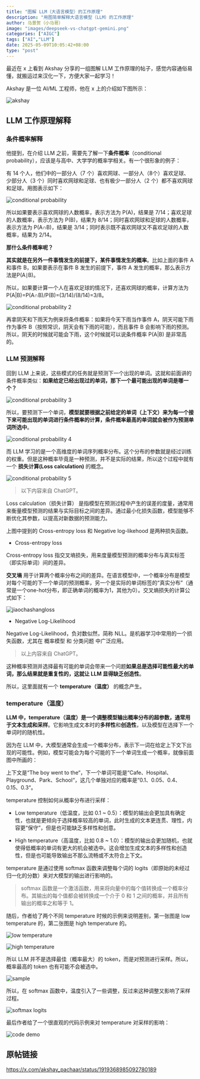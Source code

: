 ```yaml
---
title: "图解 LLM（大语言模型）的工作原理"
description: "用图简单解释大语言模型（LLM）的工作原理"
author: 马景贺（小马哥）
image: "images/deepseek-vs-chatgpt-gemini.png"
categories: ["AIGC"]
tags: ["AI","LLM"]
date: 2025-05-09T10:05:42+08:00
type: "post"
---
```



最近在 x 上看到 Akshay 分享的一组图解 LLM 工作原理的帖子，感觉内容通俗易懂，就搬运过来汉化一下，方便大家一起学习！

Akshay 是一位 AI/ML 工程师，他在 x 上的介绍如下图所示：

![akshay](images/akshay.png)

## LLM 工作原理解释

### 条件概率解释

他提到，在介绍 LLM 之前，需要先了解一下**条件概率**（conditional probability），应该是与高中、大学学的概率学相关。有一个很形象的例子：

有 14 个人，他们中的一部分人（7 个）喜欢网球、一部分人（8个）喜欢足球、少部分人（3 个）同时喜欢网球和足球、也有极少一部分人（2 个）都不喜欢网球和足球。用图表示如下：

![conditional probability](images/conditional-probability-1.jpeg)

所以如果要表示喜欢网球的人数概率，表示方法为 P(A)，结果是 7/14；喜欢足球的人数概率，表示方法为 P(B)，结果为 8/14；同时喜欢网球和足球的人数概率，表示方法为 P(A∩B)，结果是 3/14；同时表示既不喜欢网球又不喜欢足球的人数概率，结果为 2/14。

**那什么条件概率呢？**

**其实就是在另外一件事情发生的前提下，某件事情发生的概率**。比如上面的事件 A 和事件 B，如果要表示在事件 B 发生的前提下，事件 A 发生的概率，那么表示方法是P(A∣B)。

所以，如果要计算一个人在喜欢足球的情况下，还喜欢网球的概率，计算方法为 P(A|B)=P(A∩B)/P(B)=(3/14)/(8/14)=3/8。

![conditional probability 2](images/conditional-probability-2.jpeg)

再拿阴天和下雨天为例来将条件概率：如果将今天下雨当作事件 A，阴天可能下雨作为事件 B（按照常识，阴天会有下雨的可能），而且事件 B 会影响下雨的预测。所以，阴天的时候就可能会下雨，这个时候就可以说条件概率 P(A|B) 是非常高的。

### LLM 预测解释

回到 LLM 上来说，这些模式的任务就是预测下一个出现的单词。这就和前面讲的条件概率类似：**如果给定已经出现过的单词，那下一个最可能出现的单词是哪一个？**

![conditional probability 3](images/conditional-probability-3.jpeg)

所以，要预测下一个单词，**模型就要根据之前给定的单词（上下文）来为每一个接下来可能出现的单词进行条件概率的计算，条件概率最高的单词就会被作为预测单词所选中**。

![conditional probability 4](images/conditional-probability-4.jpeg)

而 LLM 学习的是一个高维度的单词序列概率分布。这个分布的参数就是经过训练的权重。但是这种概率毕竟是一种预测，并不是实际的结果，所以这个过程中就有一个 **损失计算(Loss calculation)** 的概念。

![conditional probability 5](images/conditional-probability-5.jpeg)

> 以下内容来自 ChatGPT。

Loss calculation（损失计算） 是指模型在预测过程中产生的误差的度量，通常用来衡量模型预测的结果与实际目标之间的差异。通过最小化损失函数，模型能够不断优化其参数，以提高对新数据的预测能力。

上图中提到的 Cross-entropy loss 和 Negative log-likehood 是两种损失函数。

* Cross-entropy loss

Cross-entropy loss 指交叉墒损失，用来度量模型预测的概率分布与真实标签（即实际单词）间的差异。

**交叉墒** 用于计算两个概率分布之间的差异。在语言模型中，一个概率分布是模型对每个可能的下一个单词的预测概率，另一个是实际的单词标签的“真实分布”（通常是一个one-hot分布，即正确单词的概率为1，其他为0）。交叉熵损失的计算公式如下：


![jiaochashangloss](images/jiaochashang-loss.png)

* Negative Log-Likelihood

Negative Log-Likelihood，负对数似然，简称 NLL。是机器学习中常用的一个损失函数，尤其在 概率模型 和 分类问题 中广泛应用。

> 以上内容来自 ChatGPT。

这种概率预测并选择最有可能的单词会带来一个问题**如果总是选择可能性最大的单词，那么结果就是重复性的，这就让 LLM 显得缺乏创造性**。

所以，这里面就有一个 **temperature（温度）** 的概念产生。

### temperature（温度）

**LLM 中，temperature（温度）是一个调整模型输出概率分布的超参数，通常用于文本生成和采样**。它影响生成文本时的**多样性**和**创造性**，以及模型在选择下一个单词时的随机性。

因为在 LLM 中，大模型通常会生成一个概率分布，表示下一词在给定上下文下出现的可能性。例如，模型可能会为每个可能的下一个单词生成一个概率，就像前面图中所画的：

上下文是“The boy went to the“，下一个单词可能是“Cafe、Hospital、Playground、Park、School“，这几个单独对应的概率是“0.1、0.05、0.4、0.15、0.3“。

temperature 控制如何从概率分布进行采样：

* Low temperature（低温度，比如 0.1 ~ 0.5）：模型的输出会更加具有确定性，也就是更倾向于选择概率较高的单词，此时生成的文本更连贯、理性，内容更“保守”，但是也可能缺乏多样性和创意。

* High temperature（高温度，比如 0.8 ~ 1.0）：模型的输出会更加随机，也就使得低概率的单词有更大的机会被选中。这会增加生成文本的多样性和创造性，但是也可能导致输出不那么流畅或不太符合上下文。

temperature 是通过使用 softmax 函数来调整每个词的 logits（即原始的未经过归一化的分数）来对大模型的输出进行影响的。

> softmax 函数是一个激活函数，用来将向量中的每个值转换成一个概率分布。其输出的每个值都会被转换成一个介于 0 和 1 之间的概率，并且所有输出的概率之和等于 1。

随后，作者给了两个不同 temperature 时候的示例来说明差别，第一张图是 low temperature 的，第二张图是 high temperature 的。

![low temperature](images/low-temperature.jpeg)

![high temperature](images/high-temperature.jpeg)

所以 LLM 并不是选择最佳（概率最大）的 token，而是对预测进行采样。所以，概率最高的 token 也有可能不会被选中。

![sample](images/sample.jpeg)

所以，在 softmax 函数中，温度引入了一些调整，反过来这种调整又影响了采样过程。

![softmax logits](images/softmax-logits.jpeg)

最后作者给了一个很直观的代码示例来对 temperature 对采样的影响：

![code demo](images/temperature-code-demo.jpeg)


## 原帖链接

https://x.com/akshay_pachaar/status/1919368985092780189